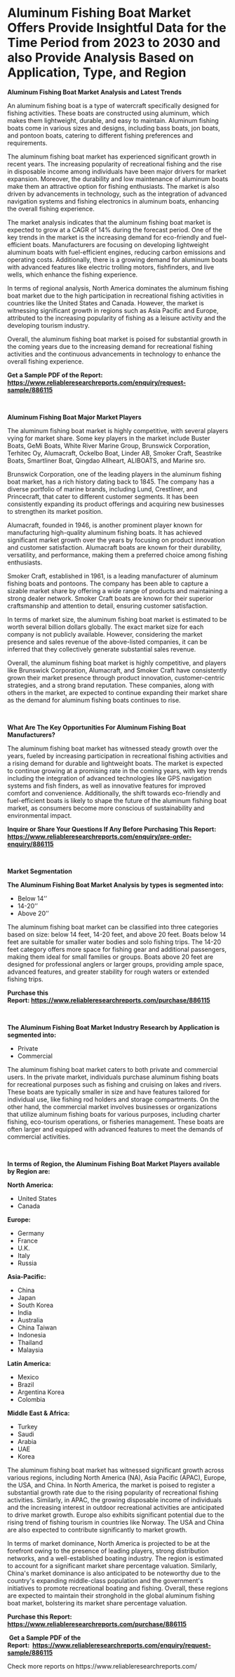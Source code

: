 <p><h1>Aluminum Fishing Boat Market Offers Provide Insightful Data for the Time Period from 2023 to 2030 and also Provide Analysis Based on Application, Type, and Region</h1></p><p><strong>Aluminum Fishing Boat Market Analysis and Latest Trends</strong></p>
<p><p>An aluminum fishing boat is a type of watercraft specifically designed for fishing activities. These boats are constructed using aluminum, which makes them lightweight, durable, and easy to maintain. Aluminum fishing boats come in various sizes and designs, including bass boats, jon boats, and pontoon boats, catering to different fishing preferences and requirements.</p><p>The aluminum fishing boat market has experienced significant growth in recent years. The increasing popularity of recreational fishing and the rise in disposable income among individuals have been major drivers for market expansion. Moreover, the durability and low maintenance of aluminum boats make them an attractive option for fishing enthusiasts. The market is also driven by advancements in technology, such as the integration of advanced navigation systems and fishing electronics in aluminum boats, enhancing the overall fishing experience.</p><p>The market analysis indicates that the aluminum fishing boat market is expected to grow at a CAGR of 14% during the forecast period. One of the key trends in the market is the increasing demand for eco-friendly and fuel-efficient boats. Manufacturers are focusing on developing lightweight aluminum boats with fuel-efficient engines, reducing carbon emissions and operating costs. Additionally, there is a growing demand for aluminum boats with advanced features like electric trolling motors, fishfinders, and live wells, which enhance the fishing experience.</p><p>In terms of regional analysis, North America dominates the aluminum fishing boat market due to the high participation in recreational fishing activities in countries like the United States and Canada. However, the market is witnessing significant growth in regions such as Asia Pacific and Europe, attributed to the increasing popularity of fishing as a leisure activity and the developing tourism industry.</p><p>Overall, the aluminum fishing boat market is poised for substantial growth in the coming years due to the increasing demand for recreational fishing activities and the continuous advancements in technology to enhance the overall fishing experience.</p></p>
<p><strong>Get a Sample PDF of the Report:&nbsp; <a href="https://www.reliableresearchreports.com/enquiry/request-sample/886115">https://www.reliableresearchreports.com/enquiry/request-sample/886115</a></strong></p>
<p>&nbsp;</p>
<p><strong>Aluminum Fishing Boat Major Market Players</strong></p>
<p><p>The aluminum fishing boat market is highly competitive, with several players vying for market share. Some key players in the market include Buster Boats, GeMi Boats, White River Marine Group, Brunswick Corporation, Terhitec Oy, Alumacraft, Ockelbo Boat, Linder AB, Smoker Craft, Seastrike Boats, Smartliner Boat, Qingdao Allheart, ALIBOATS, and Marine sro.</p><p>Brunswick Corporation, one of the leading players in the aluminum fishing boat market, has a rich history dating back to 1845. The company has a diverse portfolio of marine brands, including Lund, Crestliner, and Princecraft, that cater to different customer segments. It has been consistently expanding its product offerings and acquiring new businesses to strengthen its market position.</p><p>Alumacraft, founded in 1946, is another prominent player known for manufacturing high-quality aluminum fishing boats. It has achieved significant market growth over the years by focusing on product innovation and customer satisfaction. Alumacraft boats are known for their durability, versatility, and performance, making them a preferred choice among fishing enthusiasts.</p><p>Smoker Craft, established in 1961, is a leading manufacturer of aluminum fishing boats and pontoons. The company has been able to capture a sizable market share by offering a wide range of products and maintaining a strong dealer network. Smoker Craft boats are known for their superior craftsmanship and attention to detail, ensuring customer satisfaction.</p><p>In terms of market size, the aluminum fishing boat market is estimated to be worth several billion dollars globally. The exact market size for each company is not publicly available. However, considering the market presence and sales revenue of the above-listed companies, it can be inferred that they collectively generate substantial sales revenue.</p><p>Overall, the aluminum fishing boat market is highly competitive, and players like Brunswick Corporation, Alumacraft, and Smoker Craft have consistently grown their market presence through product innovation, customer-centric strategies, and a strong brand reputation. These companies, along with others in the market, are expected to continue expanding their market share as the demand for aluminum fishing boats continues to rise.</p></p>
<p>&nbsp;</p>
<p><strong>What Are The Key Opportunities For Aluminum Fishing Boat Manufacturers?</strong></p>
<p><p>The aluminum fishing boat market has witnessed steady growth over the years, fueled by increasing participation in recreational fishing activities and a rising demand for durable and lightweight boats. The market is expected to continue growing at a promising rate in the coming years, with key trends including the integration of advanced technologies like GPS navigation systems and fish finders, as well as innovative features for improved comfort and convenience. Additionally, the shift towards eco-friendly and fuel-efficient boats is likely to shape the future of the aluminum fishing boat market, as consumers become more conscious of sustainability and environmental impact.</p></p>
<p><strong>Inquire or Share Your Questions If Any Before Purchasing This Report: <a href="https://www.reliableresearchreports.com/enquiry/pre-order-enquiry/886115">https://www.reliableresearchreports.com/enquiry/pre-order-enquiry/886115</a></strong></p>
<p>&nbsp;</p>
<p><strong>Market Segmentation</strong></p>
<p><strong>The Aluminum Fishing Boat Market Analysis by types is segmented into:</strong></p>
<p><ul><li>Below 14’’</li><li>14-20’’</li><li>Above 20’’</li></ul></p>
<p><p>The aluminum fishing boat market can be classified into three categories based on size: below 14 feet, 14-20 feet, and above 20 feet. Boats below 14 feet are suitable for smaller water bodies and solo fishing trips. The 14-20 feet category offers more space for fishing gear and additional passengers, making them ideal for small families or groups. Boats above 20 feet are designed for professional anglers or larger groups, providing ample space, advanced features, and greater stability for rough waters or extended fishing trips.</p></p>
<p><strong>Purchase this Report:&nbsp;<a href="https://www.reliableresearchreports.com/purchase/886115">https://www.reliableresearchreports.com/purchase/886115</a></strong></p>
<p>&nbsp;</p>
<p><strong>The Aluminum Fishing Boat Market Industry Research by Application is segmented into:</strong></p>
<p><ul><li>Private</li><li>Commercial</li></ul></p>
<p><p>The aluminum fishing boat market caters to both private and commercial users. In the private market, individuals purchase aluminum fishing boats for recreational purposes such as fishing and cruising on lakes and rivers. These boats are typically smaller in size and have features tailored for individual use, like fishing rod holders and storage compartments. On the other hand, the commercial market involves businesses or organizations that utilize aluminum fishing boats for various purposes, including charter fishing, eco-tourism operations, or fisheries management. These boats are often larger and equipped with advanced features to meet the demands of commercial activities.</p></p>
<p>&nbsp;</p>
<p><strong>In terms of Region, the Aluminum Fishing Boat Market Players available by Region are:</strong></p>
<p>
    <p> <strong> North America: </strong>
        <ul>
            <li>United States</li>
            <li>Canada</li>
        </ul>
        </p> 
    <p> <strong> Europe: </strong>
        <ul>
            <li>Germany</li>
            <li>France</li>
            <li>U.K.</li>
            <li>Italy</li>
            <li>Russia</li>
        </ul>
        </p> 
    <p> <strong> Asia-Pacific: </strong>
        <ul>
            <li>China</li>
            <li>Japan</li>
            <li>South Korea</li>
            <li>India</li>
            <li>Australia</li>
            <li>China Taiwan</li>
            <li>Indonesia</li>
            <li>Thailand</li>
            <li>Malaysia</li>
        </ul>
        </p> 
    <p> <strong> Latin America: </strong>
        <ul>
            <li>Mexico</li>
            <li>Brazil</li>
            <li>Argentina Korea</li>
            <li>Colombia</li>
        </ul>
        </p> 
    <p> <strong> Middle East & Africa: </strong>
        <ul>
            <li>Turkey</li>
            <li>Saudi</li>
            <li>Arabia</li>
            <li>UAE</li>
            <li>Korea</li>
        </ul>
    </p>
    </p>
<p><p>The aluminum fishing boat market has witnessed significant growth across various regions, including North America (NA), Asia Pacific (APAC), Europe, the USA, and China. In North America, the market is poised to register a substantial growth rate due to the rising popularity of recreational fishing activities. Similarly, in APAC, the growing disposable income of individuals and the increasing interest in outdoor recreational activities are anticipated to drive market growth. Europe also exhibits significant potential due to the rising trend of fishing tourism in countries like Norway. The USA and China are also expected to contribute significantly to market growth.</p><p>In terms of market dominance, North America is projected to be at the forefront owing to the presence of leading players, strong distribution networks, and a well-established boating industry. The region is estimated to account for a significant market share percentage valuation. Similarly, China's market dominance is also anticipated to be noteworthy due to the country's expanding middle-class population and the government's initiatives to promote recreational boating and fishing. Overall, these regions are expected to maintain their stronghold in the global aluminum fishing boat market, bolstering its market share percentage valuation.</p></p>
<p><strong>Purchase this Report: <a href="https://www.reliableresearchreports.com/purchase/886115">https://www.reliableresearchreports.com/purchase/886115</a></strong></p>
<p>&nbsp;<strong>Get a Sample PDF of the Report:&nbsp;&nbsp;<a href="https://www.reliableresearchreports.com/enquiry/request-sample/886115">https://www.reliableresearchreports.com/enquiry/request-sample/886115</a></strong></p>
<p><strong></strong></p>
<p>Check more reports on https://www.reliableresearchreports.com/</p>